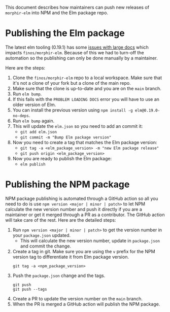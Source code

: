 This document describes how maintainers can push new releases of `morphir-elm` into NPM and the Elm package repo. 

# Publishing the Elm package

The latest elm tooling (0.19.1) has some [issues with large docs](https://github.com/elm/compiler/issues?q=is%3Aissue+is%3Aopen+loading+docs) which impacts `finos/morphir-elm`. Because of this we had to turn-off the automation so the publishing can only be done manually by a maintainer.

Here are the steps:

1. Clone the `finos/morphir-elm` repo to a local workspace. Make sure that it's not a clone of your fork but a clone of the main repo.
2. Make sure that the clone is up-to-date and you are on the `main` branch.
3. Run `elm bump`.
4. If this fails with the `PROBLEM LOADING DOCS` error you will have to use an older version of Elm. 
5. You can install the previous version using `npm install -g elm@0.19.0-no-deps`.
6. Run `elm bump` again.
7. This will update the `elm.json` so you need to add an commit it:
    - `git add elm.json`
    - `git commit -m "Bump Elm package version"`
8. Now you need to create a tag that matches the Elm package version:
    - `git tag -a <elm_package_version> -m "new Elm package release"`
    - `git push origin <elm_package_version>`
9. Now you are ready to publish the Elm package:
    - `elm publish`    


# Publishing the NPM package

NPM package publishing is automated through a GitHub action so all you need to do is use `npm version <major | minor | patch>` 
to let NPM calculate the new version number and push it directly if you are a maintainer or get it merged through a PR 
as a contributor. The GitHub action will take care of the rest. Here are the detailed steps:  

1. Run `npm version <major | minor | patch>` to get the version number in your `package.json` updated.
    - This will calculate the new version number, update in `package.json` and commit the change.
2. Create a tag in git. Make sure you are using the `v` prefix for the NPM version tag to differentiate it from Elm package version.
    ```
    git tag -a <npm_package_version>
    ```    
2. Push the `package.json` change and the tags.
    ```
    git push
    git push --tags
    ```
3. Create a PR to update the version number on the `main` branch.
4. When the PR is merged a GitHub action will publish the NPM package.